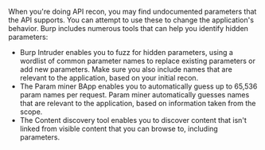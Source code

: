 
When you're doing API recon, you may find undocumented parameters that the API supports. You can attempt to use these to change the application's behavior. Burp includes numerous tools that can help you identify hidden parameters:

- Burp Intruder enables you to fuzz for hidden parameters, using a wordlist of common parameter names to replace existing parameters or add new parameters. Make sure you also include names that are relevant to the application, based on your initial recon.
- The Param miner BApp enables you to automatically guess up to 65,536 param names per request. Param miner automatically guesses names that are relevant to the application, based on information taken from the scope.
- The Content discovery tool enables you to discover content that isn't linked from visible content that you can browse to, including parameters.